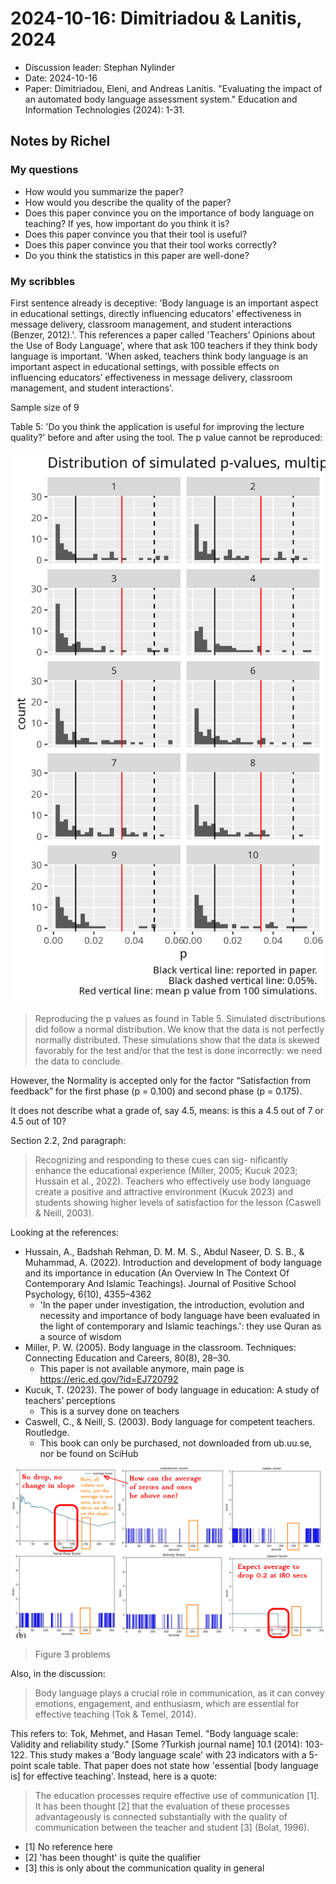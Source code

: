 # 2024-10-16: Dimitriadou & Lanitis, 2024

- Discussion leader: Stephan Nylinder
- Date: 2024-10-16
- Paper: Dimitriadou, Eleni, and Andreas Lanitis. "Evaluating the impact of an
  automated body language assessment system." Education and Information
  Technologies (2024): 1-31.

## Notes by Richel

### My questions

- How would you summarize the paper?
- How would you describe the quality of the paper?
- Does this paper convince you on the importance of body language
  on teaching? If yes, how important do you think it is?
- Does this paper convince you that their tool is useful?
- Does this paper convince you that their tool works correctly?
- Do you think the statistics in this paper are well-done?

### My scribbles

First sentence already is deceptive: 'Body language is an important aspect in
educational settings, directly influencing
educators’ effectiveness in message delivery, classroom management, and student
interactions (Benzer, 2012).'. This references a paper called
'Teachers’ Opinions about the Use of Body Language', where
that ask 100 teachers
if they think body language is important.
'When asked, teachers think body language is an important aspect in
educational settings, with possible effects on influencing
educators’ effectiveness in message delivery, classroom management, and student
interactions'.

Sample size of 9

Table 5: 'Do you think the application
is useful for improving the
lecture quality?' before and after using
the tool.
The p value cannot be reproduced:

![Table 5 simulated](20241016_tabel_5_sim.png)

> Reproducing the p values as found in Table 5.
> Simulated disctributions did follow a normal distribution.
> We know that the data is not perfectly normally distributed.
> These simulations show that the data is skewed favorably for the test
> and/or that the test is done incorrectly: we need the data to conclude.

However, the
Normality is accepted only for the factor “Satisfaction from feedback”
for the first phase
(p = 0.100) and second phase (p = 0.175).

It does not describe what a grade of, say 4.5, means: is this a
4.5 out of 7 or 4.5 out of 10?

Section 2.2, 2nd paragraph:

> Recognizing and responding to these cues can sig-
> nificantly enhance the educational experience (Miller, 2005; Κucuk 2023;
> Hussain
> et al., 2022). Teachers who effectively use body language create
> a positive and attractive environment (Kucuk 2023) and students showing
> higher levels of
> satisfaction for the lesson (Caswell & Neill, 2003).

Looking at the references:

- Hussain, A., Badshah Rehman, D. M. M. S., Abdul Naseer, D. S. B., &
  Muhammad, A. (2022). Introduction
  and development of body language and its importance in education (An Overview
  In The Context Of
  Contemporary And Islamic Teachings). Journal of Positive School Psychology,
  6(10), 4355–4362
    - 'In the paper under investigation, the introduction, evolution
      and necessity
      and importance of body language have been evaluated in the light of
      contemporary and Islamic teachings.':
      they use Quran as a source of wisdom
- Miller, P. W. (2005). Body language in the classroom. Techniques:
  Connecting Education and Careers, 80(8), 28–30.
    - This paper is not available anymore,
      main page is <https://eric.ed.gov/?id=EJ720792>
- Kucuk, T. (2023). The power of body language in education:
  A study of teachers’ perceptions
    - This is a survey done on teachers
- Caswell, C., & Neill, S. (2003). Body language for competent teachers. Routledge.
    - This book can only be purchased, not downloaded from ub.uu.se,
      nor be found on SciHub

![Figure 3](20241016_fig_3_annotated.png)

> Figure 3 problems

Also, in the discussion:

> Body language plays a crucial role in communication, as it can convey emotions,
> engagement, and enthusiasm, which are essential for effective teaching (Tok &
> Temel, 2014).

This refers to: Tok, Mehmet, and Hasan Temel. "Body language scale: Validity
and reliability study." [Some ?Turkish journal name] 10.1 (2014): 103-122.
This study makes a 'Body language scale' with
23 indicators with a 5-point scale table. That paper
does not state how 'essential [body language is] for effective teaching'.
Instead, here is a quote:

> The education processes require effective use of communication [1].
> It has been thought [2] that the evaluation of these processes advantageously
> is connected
> substantially with the quality of communication between the teacher and
> student [3] (Bolat, 1996).

- [1] No reference here
- [2] 'has been thought' is quite the qualifier
- [3] this is only about the communication quality in general
